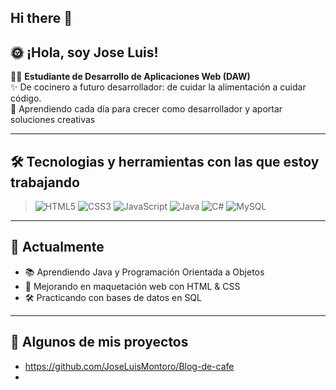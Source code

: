 ## Hi there 👋

## :sun_with_face: ¡Hola, soy Jose Luis!</br>
👩‍💻 **Estudiante de Desarrollo de Aplicaciones Web (DAW)** </br> 
✨ De cocinero a futuro desarrollador: de cuidar la alimentación a cuidar código.</br>
🚀 Aprendiendo cada día para crecer como desarrollador y aportar soluciones creativas

---

## 🛠️ Tecnologias y herramientas con las que estoy trabajando
> ![HTML5](https://img.shields.io/badge/-HTML5-E34F26?style=flat&logo=html5&logoColor=white)
> ![CSS3](https://img.shields.io/badge/-CSS3-1572B6?style=flat&logo=css3&logoColor=white)
> ![JavaScript](https://img.shields.io/badge/-JavaScript-F7DF1E?style=flat&logo=javascript&logoColor=black)
> ![Java](https://img.shields.io/badge/Java-ED8B00?style=flat&logo=openjdk&logoColor=white)
> ![C#](https://img.shields.io/badge/C%23-239120?style=flat&logo=c-sharp&logoColor=white)
> ![MySQL](https://img.shields.io/badge/MySQL-005C84?style=flat&logo=mysql&logoColor=white)
---
## 🌱 **Actualmente**  

- 📚 Aprendiendo Java y Programación Orientada a Objetos  </br>
- 🎨 Mejorando en maquetación web con HTML & CSS  </br>
- 🛠️ Practicando con bases de datos en SQL

---
## 🚀 **Algunos de mis proyectos** 
- https://github.com/JoseLuisMontoro/Blog-de-cafe </br>
- 



